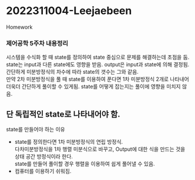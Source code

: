 # 2022311004-Leejaebeen
Homework
### 제어공학 5주차 내용정리
시스템을 수식화 할 때 state를 정의하여 state 중심으로 문제를 해결하는데 초점을 둠.  
state는 input과 다른 state에도 영향을 받음. output은 input과 state에 의해 결정됨.  
간단하게 미분방정식의 차수에 따라 state의 갯수는 그와 같음.   
만약 2차 미분방정식을 풀 때 state를 이용하여 푼다면 1차 미분방정식 2개로 나타내어 더욱더 간단하게 풀이할 수 있게됨. state를 어떻게 잡는지는 풀이에 영향을 미치지 않음. 
## 단 독립적인 state로 나타내어야 함.  
state를 만들어야 하는 이유
+ state를 정의한다면 1차 미분방정식의 연립 방정식.  
다차미분방정식을 1차 행렬 미분식으로 바꾸고, Output에 대한 식을 만드는 것을 상태 공간 방정식이라 한다.  
state를 만들어 풀이할 경우 행렬을 이용하여 쉽게 풀어낼 수 있음.  
+ 컴퓨터를 이용하기 쉬워짐.
